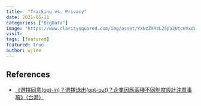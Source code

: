 ```yaml
---
title:  "Tracking vs. Privacy"
date: 2021-05-11
categories: ["BigData"]
image: "https://www.claritysquared.com/img/asset/YXNzZXRzL25pa2UtcmVxdWVzdHMuanBn?fm=webp&w=1686&s=64b836fd2ac14df26f2a4804bdf7cea2"
visit:
tags: [featured]
featured: true
author: wjlee
---
```


## References
* [《選擇同意(opt-in)？選擇退出(opt-out)？企業因應兩種不同制度設計注意事項》（台灣）](https://www.leetsai.com/%E7%89%B9%E8%BC%AF/opt-in-opt-out-precautions-for-enterprises-concerning-the-design-of-two-different-systems-taiwan?lang=zh-hant)